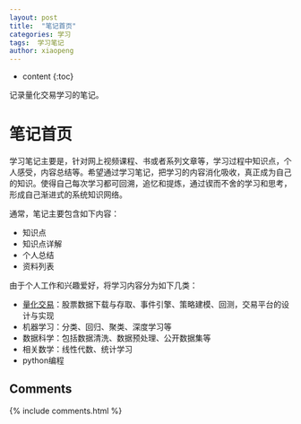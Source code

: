 ```yaml
---
layout: post
title:  "笔记首页"
categories: 学习
tags:  学习笔记
author: xiaopeng
---
```



* content
{:toc}

记录量化交易学习的笔记。




# 笔记首页
学习笔记主要是，针对网上视频课程、书或者系列文章等，学习过程中知识点，个人感受，内容总结等。希望通过学习笔记，把学习的内容消化吸收，真正成为自己的知识。使得自己每次学习都可回溯，追忆和提炼，通过锲而不舍的学习和思考，形成自己渐进式的系统知识网络。

通常，笔记主要包含如下内容：
* 知识点
* 知识点详解
* 个人总结
* 资料列表

由于个人工作和兴趣爱好，将学习内容分为如下几类：
* [量化交易][]：股票数据下载与存取、事件引擎、策略建模、回测，交易平台的设计与实现
* 机器学习：分类、回归、聚类、深度学习等
* 数据科学：包括数据清洗、数据预处理、公开数据集等
* 相关数学：线性代数、统计学习
* python编程


[量化交易]: (https://passionlv.github.io/2018/02/06/Markdown-%E4%BD%BF%E7%94%A8%E7%AC%94%E8%AE%B0/)
## Comments

{% include comments.html %}
